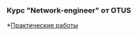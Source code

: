 ### Курс "Network-engineer" от OTUS
*[Практические работы](https://github.com/CRCL22/Network-engineer/blob/main/labs)
